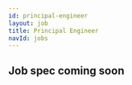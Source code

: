 ```yaml
---
id: principal-engineer
layout: job
title: Principal Engineer
navId: jobs
---
```


## Job spec coming soon
